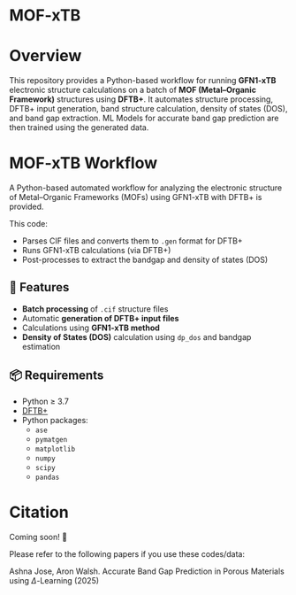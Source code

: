 # MOF-xTB

# Overview

This repository provides a Python-based workflow for running **GFN1-xTB** electronic structure calculations on a batch of **MOF (Metal–Organic Framework)** structures using **DFTB+**. It automates structure processing, DFTB+ input generation, band structure calculation, density of states (DOS), and band gap extraction. ML Models for accurate band gap prediction are then trained using the generated data.

 # MOF-xTB Workflow

A Python-based automated workflow for analyzing the electronic structure of Metal–Organic Frameworks (MOFs) using GFN1-xTB with DFTB+ is provided.

This code:
- Parses CIF files and converts them to `.gen` format for DFTB+
- Runs GFN1-xTB calculations (via DFTB+)
- Post-processes to extract the bandgap and density of states (DOS)

## 🚀 Features

- **Batch processing** of `.cif` structure files
- Automatic **generation of DFTB+ input files**
- Calculations using **GFN1-xTB method**
- **Density of States (DOS)** calculation using `dp_dos` and bandgap estimation 

## 📦 Requirements

- Python ≥ 3.7
- [DFTB+](https://www.dftbplus.org/)
- Python packages:
  - `ase`
  - `pymatgen`
  - `matplotlib`
  - `numpy`
  - `scipy`
  - `pandas`

 # Citation
 
Coming soon! :rocket:

Please refer to the following papers if you use these codes/data:

Ashna Jose, Aron Walsh. Accurate Band Gap Prediction in Porous Materials using $\Delta$-Learning (2025)

